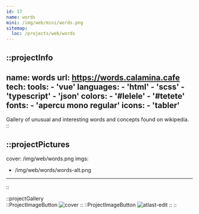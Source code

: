 ```yaml
---
id: 17
name: words
mini: /img/web/mini/words.png
sitemap:
  loc: /projects/web/words
---
```


::projectInfo
---
name: words
url: https://words.calamina.cafe
tech: 
    tools:
      - 'vue'
    languages:
      - 'html'
      - 'scss'
      - 'typescript'
      - 'json'
    colors:
      - '#lelele'
      - '#tetete'
    fonts:
      - 'apercu mono regular'
    icons:
      - 'tabler'
---
Gallery of unusual and interesting words and concepts found on wikipedia.
::

::projectPictures
---
cover: /img/web/words.png
imgs:
  - /img/web/words/words-alt.png
---
::

::projectGallery  
  ::ProjectImageButton
    ![cover](/img/web/words.png)
  ::
  ::ProjectImageButton
    ![atlast-edit](/img/web/words/words-alt.png)
  :: 
::

<!-- ::projectFeatures
:: -->